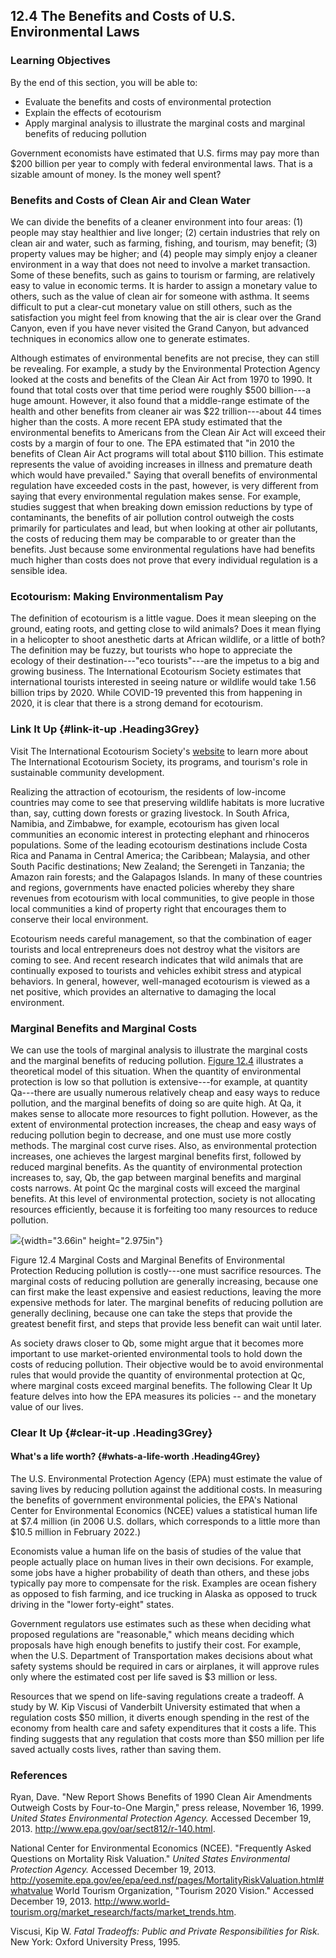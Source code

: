## 12.4 The Benefits and Costs of U.S. Environmental Laws

### Learning Objectives

By the end of this section, you will be able to:

-   Evaluate the benefits and costs of environmental protection
-   Explain the effects of ecotourism
-   Apply marginal analysis to illustrate the marginal costs and
    marginal benefits of reducing pollution

Government economists have estimated that U.S. firms may pay more than
\$200 billion per year to comply with federal environmental laws. That
is a sizable amount of money. Is the money well spent?

### Benefits and Costs of Clean Air and Clean Water

We can divide the benefits of a cleaner environment into four areas: (1)
people may stay healthier and live longer; (2) certain industries that
rely on clean air and water, such as farming, fishing, and tourism, may
benefit; (3) property values may be higher; and (4) people may simply
enjoy a cleaner environment in a way that does not need to involve a
market transaction. Some of these benefits, such as gains to tourism or
farming, are relatively easy to value in economic terms. It is harder to
assign a monetary value to others, such as the value of clean air for
someone with asthma. It seems difficult to put a clear-cut monetary
value on still others, such as the satisfaction you might feel from
knowing that the air is clear over the Grand Canyon, even if you have
never visited the Grand Canyon, but advanced techniques in economics
allow one to generate estimates.

Although estimates of environmental benefits are not precise, they can
still be revealing. For example, a study by the Environmental Protection
Agency looked at the costs and benefits of the Clean Air Act from 1970
to 1990. It found that total costs over that time period were roughly
\$500 billion---a huge amount. However, it also found that a
middle-range estimate of the health and other benefits from cleaner air
was \$22 trillion---about 44 times higher than the costs. A more recent
EPA study estimated that the environmental benefits to Americans from
the Clean Air Act will exceed their costs by a margin of four to one.
The EPA estimated that "in 2010 the benefits of Clean Air Act programs
will total about \$110 billion. This estimate represents the value of
avoiding increases in illness and premature death which would have
prevailed." Saying that overall benefits of environmental regulation
have exceeded costs in the past, however, is very different from saying
that every environmental regulation makes sense. For example, studies
suggest that when breaking down emission reductions by type of
contaminants, the benefits of air pollution control outweigh the costs
primarily for particulates and lead, but when looking at other air
pollutants, the costs of reducing them may be comparable to or greater
than the benefits. Just because some environmental regulations have had
benefits much higher than costs does not prove that every individual
regulation is a sensible idea.

### Ecotourism: Making Environmentalism Pay

The definition of ecotourism is a little vague. Does it mean sleeping on
the ground, eating roots, and getting close to wild animals? Does it
mean flying in a helicopter to shoot anesthetic darts at African
wildlife, or a little of both? The definition may be fuzzy, but tourists
who hope to appreciate the ecology of their destination---"eco
tourists"---are the impetus to a big and growing business. The
International Ecotourism Society estimates that international tourists
interested in seeing nature or wildlife would take 1.56 billion trips by
2020. While COVID-19 prevented this from happening in 2020, it is clear
that there is a strong demand for ecotourism.

### Link It Up {#link-it-up .Heading3Grey}

Visit The International Ecotourism Society's
[website](http://openstax.org/l/ecotourism) to learn more about The
International Ecotourism Society, its programs, and tourism's role in
sustainable community development.

Realizing the attraction of ecotourism, the residents of low-income
countries may come to see that preserving wildlife habitats is more
lucrative than, say, cutting down forests or grazing livestock. In South
Africa, Namibia, and Zimbabwe, for example, ecotourism has given local
communities an economic interest in protecting elephant and rhinoceros
populations. Some of the leading ecotourism destinations include Costa
Rica and Panama in Central America; the Caribbean; Malaysia, and other
South Pacific destinations; New Zealand; the Serengeti in Tanzania; the
Amazon rain forests; and the Galapagos Islands. In many of these
countries and regions, governments have enacted policies whereby they
share revenues from ecotourism with local communities, to give people in
those local communities a kind of property right that encourages them to
conserve their local environment.

Ecotourism needs careful management, so that the combination of eager
tourists and local entrepreneurs does not destroy what the visitors are
coming to see. And recent research indicates that wild animals that are
continually exposed to tourists and vehicles exhibit stress and atypical
behaviors. In general, however, well-managed ecotourism is viewed as a
net positive, which provides an alternative to damaging the local
environment.

### Marginal Benefits and Marginal Costs

We can use the tools of marginal analysis to illustrate the marginal
costs and the marginal benefits of reducing pollution. [Figure
12.4](#CNX_Econ_C12_003) illustrates a theoretical model of this
situation. When the quantity of environmental protection is low so that
pollution is extensive---for example, at quantity Qa---there are usually
numerous relatively cheap and easy ways to reduce pollution, and the
marginal benefits of doing so are quite high. At Qa, it makes sense to
allocate more resources to fight pollution. However, as the extent of
environmental protection increases, the cheap and easy ways of reducing
pollution begin to decrease, and one must use more costly methods. The
marginal cost curve rises. Also, as environmental protection increases,
one achieves the largest marginal benefits first, followed by reduced
marginal benefits. As the quantity of environmental protection increases
to, say, Qb, the gap between marginal benefits and marginal costs
narrows. At point Qc the marginal costs will exceed the marginal
benefits. At this level of environmental protection, society is not
allocating resources efficiently, because it is forfeiting too many
resources to reduce pollution.

![](media/rId32.jpeg){width="3.66in" height="2.975in"}

Figure 12.4 Marginal Costs and Marginal Benefits of Environmental
Protection Reducing pollution is costly---one must sacrifice resources.
The marginal costs of reducing pollution are generally increasing,
because one can first make the least expensive and easiest reductions,
leaving the more expensive methods for later. The marginal benefits of
reducing pollution are generally declining, because one can take the
steps that provide the greatest benefit first, and steps that provide
less benefit can wait until later.

As society draws closer to Qb, some might argue that it becomes more
important to use market-oriented environmental tools to hold down the
costs of reducing pollution. Their objective would be to avoid
environmental rules that would provide the quantity of environmental
protection at Qc, where marginal costs exceed marginal benefits. The
following Clear It Up feature delves into how the EPA measures its
policies -- and the monetary value of our lives.

### Clear It Up {#clear-it-up .Heading3Grey}

#### What\'s a life worth? {#whats-a-life-worth .Heading4Grey}

The U.S. Environmental Protection Agency (EPA) must estimate the value
of saving lives by reducing pollution against the additional costs. In
measuring the benefits of government environmental policies, the EPA's
National Center for Environmental Economics (NCEE) values a statistical
human life at \$7.4 million (in 2006 U.S. dollars, which corresponds to
a little more than \$10.5 million in February 2022.)

Economists value a human life on the basis of studies of the value that
people actually place on human lives in their own decisions. For
example, some jobs have a higher probability of death than others, and
these jobs typically pay more to compensate for the risk. Examples are
ocean fishery as opposed to fish farming, and ice trucking in Alaska as
opposed to truck driving in the "lower forty-eight" states.

Government regulators use estimates such as these when deciding what
proposed regulations are "reasonable," which means deciding which
proposals have high enough benefits to justify their cost. For example,
when the U.S. Department of Transportation makes decisions about what
safety systems should be required in cars or airplanes, it will approve
rules only where the estimated cost per life saved is \$3 million or
less.

Resources that we spend on life-saving regulations create a tradeoff. A
study by W. Kip Viscusi of Vanderbilt University estimated that when a
regulation costs \$50 million, it diverts enough spending in the rest of
the economy from health care and safety expenditures that it costs a
life. This finding suggests that any regulation that costs more than
\$50 million per life saved actually costs lives, rather than saving
them.

### References

Ryan, Dave. "New Report Shows Benefits of 1990 Clean Air Amendments
Outweigh Costs by Four-to-One Margin," press release, November 16, 1999.
*United States Environmental Protection Agency.* Accessed December 19,
2013. http://www.epa.gov/oar/sect812/r-140.html.

National Center for Environmental Economics (NCEE). "Frequently Asked
Questions on Mortality Risk Valuation." *United States Environmental
Protection Agency.* Accessed December 19, 2013.
http://yosemite.epa.gov/ee/epa/eed.nsf/pages/MortalityRiskValuation.html#whatvalue
World Tourism Organization, "Tourism 2020 Vision." Accessed December 19,
2013.
http://www.world-tourism.org/market_research/facts/market_trends.htm.

Viscusi, Kip W. *Fatal Tradeoffs: Public and Private Responsibilities
for Risk.* New York: Oxford University Press, 1995.
